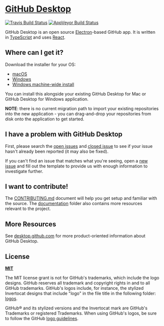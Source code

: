 # [GitHub Desktop](https://desktop.github.com)

[![Travis Build Status](https://travis-ci.com/desktop/desktop.svg?token=bruh3Kp8xZqr5CQ5et3q&branch=master)](https://travis-ci.com/desktop/desktop) [![AppVeyor Build Status](https://ci.appveyor.com/api/projects/status/kstdl28ba3f7drbr/branch/master?svg=true)](https://ci.appveyor.com/project/github-windows/desktop/branch/master)

GitHub Desktop is an open source [Electron](https://electron.atom.io)-based GitHub app. It
is written in [TypeScript](http://www.typescriptlang.org) and uses
[React](https://facebook.github.io/react/).

## Where can I get it?

Download the installer for your OS:

 - [macOS](https://central.github.com/deployments/desktop/desktop/latest/darwin)
 - [Windows](https://central.github.com/deployments/desktop/desktop/latest/win32)
 - [Windows machine-wide install](https://central.github.com/deployments/desktop/desktop/latest/win32?format=msi)

You can install this alongside your existing GitHub Desktop for Mac or GitHub
Desktop for Windows application.

**NOTE**: there is no current migration path to import your existing
repositories into the new application - you can drag-and-drop your repositories
from disk onto the application to get started.


## I have a problem with GitHub Desktop

First, please search the [open issues](https://github.com/desktop/desktop/issues?q=is%3Aopen)
and [closed issue](https://github.com/desktop/desktop/issues?q=is%3Aclosed)
to see if your issue hasn't already been reported (it may also be fixed).

If you can't find an issue that matches what you're seeing, open a [new issue](https://github.com/desktop/desktop/issues/new)
and fill out the template to provide us with enough information to investigate
further.

## I want to contribute!

The [CONTRIBUTING.md](./CONTRIBUTING.md) document will help you get setup and
familiar with the source. The [documentation](./docs) folder also contains more
resources relevant to the project.

## More Resources

See [desktop.github.com](https://desktop.github.com) for more product-oriented
information about GitHub Desktop.

## License

**[MIT](LICENSE)**

The MIT license grant is not for GitHub's trademarks, which include the logo
designs. GitHub reserves all trademark and copyright rights in and to all GitHub
trademarks. GitHub's logos include, for instance, the stylized Invertocat
designs that include "logo" in the file title in the following folder:
[logos](app/static/logos).

GitHub® and its stylized versions and the Invertocat mark are GitHub's
Trademarks or registered Trademarks. When using GitHub's logos, be sure to
follow the GitHub [logo guidelines](https://github.com/logos).
